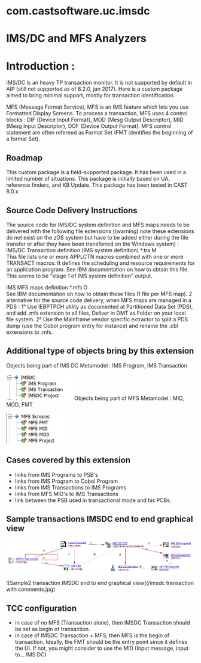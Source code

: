 # com.castsoftware.uc.imsdc

# IMS/DC and MFS Analyzers 

# Introduction : 

IMS/DC is an heavy TP transaction monitor. It is not supported by default in AIP (still not supported as of 8.2.0, jan 2017). Here is a custom package aimed to bring minimal support, mostly for transaction identification.

MFS (Message Format Service), MFS is an IMS feature which lets you use Formatted Display Screens. To process a transaction, MFS uses 4 control blocks : DIF (Device Input Format), MOD (Mesg Output Descriptor), MID (Mesg Input Descriptor), DOF (Device Output Format). MFS control statement are often refereed as Format Set (FMT identifies the beginning of a format Set).  

## Roadmap
This custom package is a field-supported package. It has been used in a limited number of situations.
This package is initially based on UA, reference finders, and KB Update. 
This package has been tested in CAST 8.0.x 

## Source Code Delivery Instructions
The source code for IMS/DC system definition and MFS maps needs to be delivered with the following file extensions ((warning) note these extensions do not exist on the zOS system but have to be added either during the file transfer or after they have been transferred on the Windows system) :
IMS/DC Transaction definition (IMS system definition)
	*.tra	M	
This file lists one or more APPLCTN macros combined with one or more TRANSACT macros.
It defines the scheduling and resource requirements for an application program.
See IBM documentation on how to obtain this file.
This seems to be "stage 1 of IMS system definition" output.

IMS MFS maps definition	*.mfs	O	
See IBM documentation on how to obtain these files (1 file per MFS map).
2 alternative for the source code delivery, when MFS maps are managed in a PDS :
1° Use IEBPTPCH utility as documented at Partitioned Data Set (PDS), and add .mfs extension to all files, Deliver in DMT as Folder on your local file system.
2° Use the Mainframe vendor specific extractor to split a PDS dump (use the Cobol program entry for instance) and rename the .cbl extensions to .mfs.

## Additional type of objects bring by this extension 
Objects being part of IMS DC Metamodel : IMS Program, IMS Transaction 

![IMSDC](/imsdc.jpg)
Objects being part of MFS Metamodel : MID, MOD, FMT 


![MFS](/mfs.jpg) 

## Cases covered by this extension 

- links from IMS Programs to PSB's
- links from IMS Program to Cobol Program
- links from IMS Transactions to IMS Programs
- links from MFS MID's to IMS Transactions 
- link between the PSB used in transactional mode and his PCBs.  

## Sample transactions IMSDC end to end graphical view 
![Sample transaction IMSDC end to end graphical view](/imsdc_transaction6_PGU_page_Workaround.jpg)

![Sample2 transaction IMSDC end to end graphical view](/imsdc transaction with comments.jpg)

## TCC configuration
- in case of no MFS (Transaction alone), then IMSDC Transaction should be set as begin of transaction.
- in case of IMSDC Transaction + MFS, then MFS is the begin of transaction.
        Ideally, the FMT should be the entry point since it defines the UI.  If not, you might consider to use the MID (Input message, input to... IMS DC)
	
